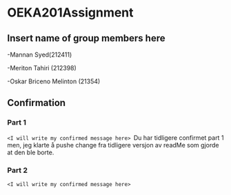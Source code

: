 # OEKA201Assignment

## Insert name of group members here

-Mannan Syed(212411)

-Meriton Tahiri (212398)

-Oskar Briceno Melinton (21354)


## Confirmation
### Part 1
`<I will write my confirmed message here> `Du har tidligere confirmet part 1 men, jeg klarte å pushe change fra tidligere versjon av readMe som gjorde at den ble borte.
### Part 2
`<I will write my confirmed message here> `





